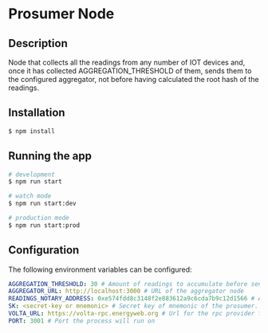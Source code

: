 # Prosumer Node

## Description

Node that collects all the readings from any number of IOT devices and, once it has collected AGGREGATION_THRESHOLD of them, sends them to the configured aggregator, not before having calculated the root hash of the readings.

## Installation

```bash
$ npm install
```

## Running the app

```bash
# development
$ npm run start

# watch mode
$ npm run start:dev

# production mode
$ npm run start:prod
```

## Configuration

The following environment variables can be configured:

```yaml
AGGREGATION_THRESHOLD: 30 # Amount of readings to accumulate before sending them. Must be equal or greated than the one configured by the aggregator
AGGREGATOR_URL: http://localhost:3000 # URL of the aggregator node
READINGS_NOTARY_ADDRESS: 0xe574fdd8c3148f2e883612a9c6cda7b9c12d1566 # Address of the Readings Notary smart contract on Volta
SK: <secret-key or mnemonic> # Secret key of mnemonic of the prosumer. Must be the owner of all the DERs
VOLTA_URL: https://volta-rpc.energyweb.org # Url for the rpc provider for Volta
PORT: 3001 # Port the process will run on
```
